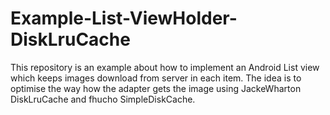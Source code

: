Example-List-ViewHolder-DiskLruCache
====================================

This repository is an example about how to implement an Android List view which keeps images download from server in each item. The idea is to optimise the way how the adapter gets the image using JackeWharton DiskLruCache and fhucho SimpleDiskCache.
